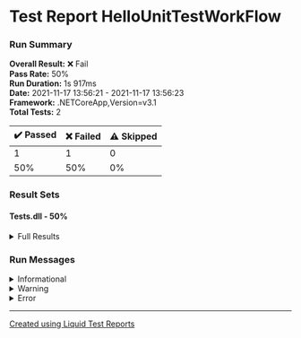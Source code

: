 ﻿
# Test Report HelloUnitTestWorkFlow
### Run Summary

<p>
<strong>Overall Result:</strong> ❌ Fail <br />
<strong>Pass Rate:</strong> 50% <br />
<strong>Run Duration:</strong> 1s 917ms <br />
<strong>Date:</strong> 2021-11-17 13:56:21 - 2021-11-17 13:56:23 <br />
<strong>Framework:</strong> .NETCoreApp,Version=v3.1 <br />
<strong>Total Tests:</strong> 2 <br />
</p>

<table>
<thead>
<tr>
<th>✔️ Passed</th>
<th>❌ Failed</th>
<th>⚠️ Skipped</th>
</tr>
</thead>
<tbody>
<tr>
<td>1</td>
<td>1</td>
<td>0</td>
</tr>
<tr>
<td>50%</td>
<td>50%</td>
<td>0%</td>
</tr>
</tbody>
</table>

### Result Sets
#### Tests.dll - 50%
<details>
<summary>Full Results</summary>
<table>
<thead>
<tr>
<th>Result</th>
<th>Test</th>
<th>Duration</th>
</tr>
</thead>
<tr>
<td> ✔️ Passed </td>
<td>Tests.UnitTestMathHelper.TestSummation</td>
<td>4ms</td>
</tr>
<tr>
<td> ❌ Failed </td>
<td>Tests.UnitTestMathHelper.TestSubtraction<blockquote><details>
<summary>Error</summary>
<strong>Message:</strong>
<pre><code>Assert.Equal() Failure
Expected: 3
Actual:   70</code></pre>
<strong>Stack Trace:</strong>
<pre><code>   at Tests.UnitTestMathHelper.TestSubtraction() in /home/runner/work/playground-csharp-xunit-github-action/playground-csharp-xunit-github-action/HelloUnitTestWorkFlow/Tests/UnitTestMathHelper.cs:line 19</code></pre>
</details></blockquote>
</td>
<td>2ms</td>
</tr>
</tbody>
</table>
</details>

### Run Messages
<details>
<summary>Informational</summary>
<pre><code>
[xUnit.net 00:00:00.00] xUnit.net VSTest Adapter v2.4.3+1b45f5407b (64-bit .NET Core 3.1.1)
[xUnit.net 00:00:00.36]   Discovering: Tests
[xUnit.net 00:00:00.40]   Discovered:  Tests
[xUnit.net 00:00:00.41]   Starting:    Tests
[xUnit.net 00:00:00.50]       Assert.Equal() Failure
[xUnit.net 00:00:00.50]       Expected: 3
[xUnit.net 00:00:00.50]       Actual:   70
[xUnit.net 00:00:00.50]       Stack Trace:
[xUnit.net 00:00:00.50]         /home/runner/work/playground-csharp-xunit-github-action/playground-csharp-xunit-github-action/HelloUnitTestWorkFlow/Tests/UnitTestMathHelper.cs(19,0): at Tests.UnitTestMathHelper.TestSubtraction()
[xUnit.net 00:00:00.50]   Finished:    Tests
</code></pre>
</details>

<details>
<summary>Warning</summary>
<pre><code>
</code></pre>
</details>

<details>
<summary>Error</summary>
<pre><code>
[xUnit.net 00:00:00.50]     Tests.UnitTestMathHelper.TestSubtraction [FAIL]
</code></pre>
</details>



----

[Created using Liquid Test Reports](https://github.com/kurtmkurtm/LiquidTestReports)
